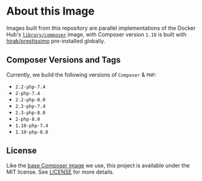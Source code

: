 # About this Image

Images built from this repository are parallel implementations of the Docker Hub's [`library/composer`](https://hub.docker.com/_/composer) image,
with Composer version `1.10` is built with [hirak/prestissimo](https://packagist.org/packages/hirak/prestissimo) pre-installed globally.

## Composer Versions and Tags

Currently, we build the following versions of `Composer` & `PHP`:

- `2.2-php-7.4`
- `2-php-7.4`
- `2.2-php-8.0`
- `2.3-php-7.4`
- `2.3-php-8.0`
- `2-php-8.0`
- `1.10-php-7.4`
- `1.10-php-8.0`

## License

Like the [base Composer image](https://github.com/composer/docker) we use, this project is available under the MIT license. See [LICENSE](LICENSE) for more details.
